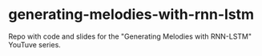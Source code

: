 # generating-melodies-with-rnn-lstm
Repo with code and slides for the "Generating Melodies with RNN-LSTM" YouTuve series.
